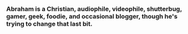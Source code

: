 ### Abraham is a Christian, audiophile, videophile, shutterbug, gamer, geek, foodie, and occasional blogger, though he's trying to change that last bit.